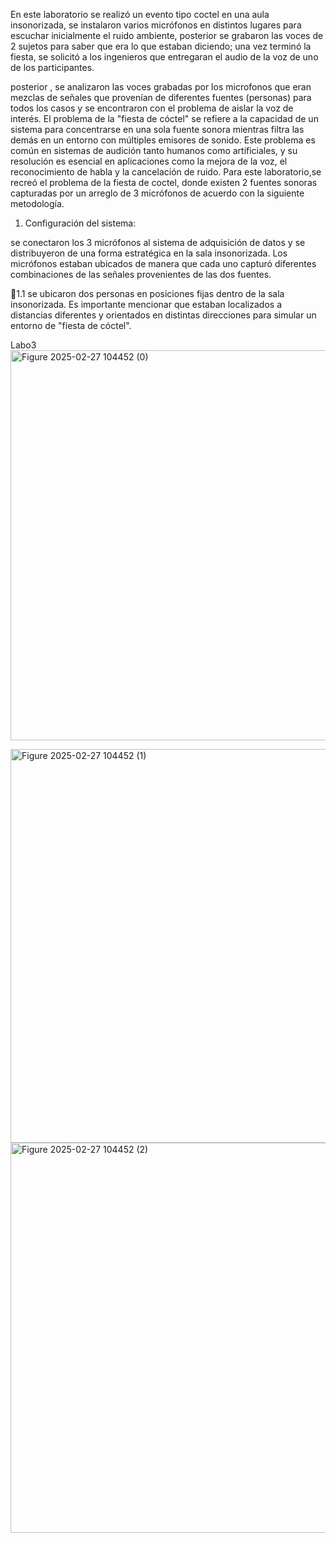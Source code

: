 En este laboratorio se realizó un evento tipo coctel en una aula insonorizada, se instalaron varios micrófonos en distintos lugares para escuchar inicialmente el ruido ambiente, posterior se grabaron las voces de 2 sujetos para saber que era lo que estaban diciendo; una vez terminó la fiesta, se solicitó a los ingenieros que entregaran el audio de la voz de uno de los participantes.

posterior , se analizaron las voces grabadas por los microfonos que eran mezclas
de señales que provenían de diferentes fuentes (personas) para todos los casos
y se encontraron con el problema de aislar la voz de interés.
El problema de la "fiesta de cóctel" se refiere a la capacidad de un sistema para
concentrarse en una sola fuente sonora mientras filtra las demás en un entorno
con múltiples emisores de sonido. Este problema es común en sistemas de
audición tanto humanos como artificiales, y su resolución es esencial en
aplicaciones como la mejora de la voz, el reconocimiento de habla y la
cancelación de ruido.
Para este laboratorio,se recreó el problema de la fiesta de coctel, donde existen 2 fuentes sonoras capturadas por un arreglo de 3 micrófonos de acuerdo con la siguiente metodología.




1. Configuración del sistema:

se conectaron los 3 micrófonos al sistema de adquisición de datos y se distribuyeron de una forma estratégica en la sala insonorizada. Los micrófonos estaban ubicados de manera que cada uno capturó diferentes combinaciones de las
señales provenientes de las dos fuentes.


1.1 se ubicaron dos personas en posiciones fijas dentro de la sala insonorizada. Es importante mencionar que estaban localizados a distancias diferentes y orientados en distintas direcciones para simular un entorno de "fiesta de cóctel".


Labo3
<img width="624" alt="Figure 2025-02-27 104452 (0)" src="https://github.com/user-attachments/assets/e9b496e1-66f1-47b2-8ee9-87f1b8b3cb6d" />

<img width="630" alt="Figure 2025-02-27 104452 (1)" src="https://github.com/user-attachments/assets/cd16ad90-d832-4d71-a666-715c83d2b845" />   

<img width="624" alt="Figure 2025-02-27 104452 (2)" src="https://github.com/user-attachments/assets/9ae9797e-0999-47c2-a93d-3f2a809a1bc9" />





